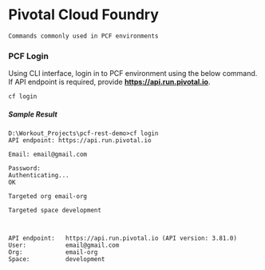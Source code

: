 # Pivotal Cloud Foundry
`Commands commonly used in PCF environments`

### PCF Login
Using CLI interface, login in to PCF environment using the below command. If API endpoint is required, provide **https://api.run.pivotal.io**.
```
cf login
```
##### Sample Result
```
D:\Workout_Projects\pcf-rest-demo>cf login
API endpoint: https://api.run.pivotal.io

Email: email@gmail.com

Password:
Authenticating...
OK

Targeted org email-org

Targeted space development



API endpoint:   https://api.run.pivotal.io (API version: 3.81.0)
User:           email@gmail.com
Org:            email-org
Space:          development
```
